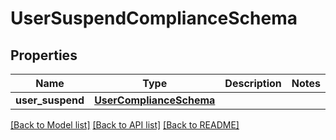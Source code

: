 # UserSuspendComplianceSchema


## Properties
Name | Type | Description | Notes
------------ | ------------- | ------------- | -------------
**user_suspend** | [**UserComplianceSchema**](UserComplianceSchema.md) |  | 

[[Back to Model list]](../README.md#documentation-for-models) [[Back to API list]](../README.md#documentation-for-api-endpoints) [[Back to README]](../README.md)


